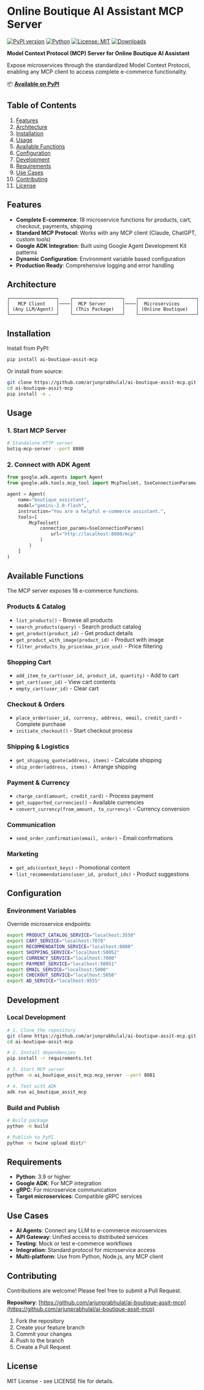 # Online Boutique AI Assistant MCP Server

[![PyPI version](https://badge.fury.io/py/ai-boutique-assit-mcp.svg)](https://badge.fury.io/py/ai-boutique-assit-mcp)
[![Python](https://img.shields.io/pypi/pyversions/ai-boutique-assit-mcp.svg)](https://pypi.org/project/ai-boutique-assit-mcp/)
[![License: MIT](https://img.shields.io/badge/License-MIT-yellow.svg)](https://opensource.org/licenses/MIT)
[![Downloads](https://static.pepy.tech/badge/ai-boutique-assit-mcp)](https://pepy.tech/project/ai-boutique-assit-mcp)

**Model Context Protocol (MCP) Server for Online Boutique AI Assistant**

Expose microservices through the standardized Model Context Protocol, enabling any MCP client to access complete e-commerce functionality.

📦 **[Available on PyPI](https://pypi.org/project/ai-boutique-assit-mcp/)**

## Table of Contents

1. [Features](#features)
2. [Architecture](#architecture)
3. [Installation](#installation)
4. [Usage](#usage)
5. [Available Functions](#available-functions)
6. [Configuration](#configuration)
7. [Development](#development)
8. [Requirements](#requirements)
9. [Use Cases](#use-cases)
10. [Contributing](#contributing)
11. [License](#license)

## Features

- **Complete E-commerce**: 18 microservice functions for products, cart, checkout, payments, shipping
- **Standard MCP Protocol**: Works with any MCP client (Claude, ChatGPT, custom tools)
- **Google ADK Integration**: Built using Google Agent Development Kit patterns
- **Dynamic Configuration**: Environment variable based configuration
- **Production Ready**: Comprehensive logging and error handling

## Architecture

```
┌─────────────────┐    ┌──────────────────┐    ┌─────────────────────┐
│   MCP Client    │────│  MCP Server      │────│  Microservices      │
│ (Any LLM/Agent) │    │ (This Package)   │    │ (Online Boutique)   │
└─────────────────┘    └──────────────────┘    └─────────────────────┘
```

## Installation

Install from PyPI:

```bash
pip install ai-boutique-assit-mcp
```

Or install from source:

```bash
git clone https://github.com/arjunprabhulal/ai-boutique-assit-mcp.git
cd ai-boutique-assit-mcp
pip install -e .
```

## Usage

### 1. Start MCP Server

```bash
# Standalone HTTP server
botiq-mcp-server --port 8080
```

### 2. Connect with ADK Agent

```python
from google.adk.agents import Agent
from google.adk.tools.mcp_tool import McpToolset, SseConnectionParams

agent = Agent(
    name="boutique_assistant",
    model="gemini-2.0-flash",
    instruction="You are a helpful e-commerce assistant.",
    tools=[
        McpToolset(
            connection_params=SseConnectionParams(
                url="http://localhost:8080/mcp"
            )
        )
    ]
)
```

## Available Functions

The MCP server exposes 18 e-commerce functions:

### Products & Catalog
- `list_products()` - Browse all products
- `search_products(query)` - Search product catalog  
- `get_product(product_id)` - Get product details
- `get_product_with_image(product_id)` - Product with image
- `filter_products_by_price(max_price_usd)` - Price filtering

### Shopping Cart
- `add_item_to_cart(user_id, product_id, quantity)` - Add to cart
- `get_cart(user_id)` - View cart contents
- `empty_cart(user_id)` - Clear cart

### Checkout & Orders
- `place_order(user_id, currency, address, email, credit_card)` - Complete purchase
- `initiate_checkout()` - Start checkout process

### Shipping & Logistics
- `get_shipping_quote(address, items)` - Calculate shipping
- `ship_order(address, items)` - Arrange shipping

### Payment & Currency
- `charge_card(amount, credit_card)` - Process payment
- `get_supported_currencies()` - Available currencies
- `convert_currency(from_amount, to_currency)` - Currency conversion

### Communication
- `send_order_confirmation(email, order)` - Email confirmations

### Marketing
- `get_ads(context_keys)` - Promotional content
- `list_recommendations(user_id, product_ids)` - Product suggestions

## Configuration

### Environment Variables

Override microservice endpoints:

```bash
export PRODUCT_CATALOG_SERVICE="localhost:3550"
export CART_SERVICE="localhost:7070"
export RECOMMENDATION_SERVICE="localhost:8080"
export SHIPPING_SERVICE="localhost:50052"
export CURRENCY_SERVICE="localhost:7000"
export PAYMENT_SERVICE="localhost:50051"
export EMAIL_SERVICE="localhost:5000"
export CHECKOUT_SERVICE="localhost:5050"
export AD_SERVICE="localhost:9555"
```


## Development

### Local Development

```bash
# 1. Clone the repository
git clone https://github.com/arjunprabhulal/ai-boutique-assit-mcp.git
cd ai-boutique-assit-mcp

# 2. Install dependencies
pip install -r requirements.txt

# 3. Start MCP server
python -m ai_boutique_assit_mcp.mcp_server --port 8081

# 4. Test with ADK
adk run ai_boutique_assit_mcp
```

### Build and Publish

```bash
# Build package
python -m build

# Publish to PyPI
python -m twine upload dist/*
```

## Requirements

- **Python**: 3.9 or higher
- **Google ADK**: For MCP integration
- **gRPC**: For microservice communication
- **Target microservices**: Compatible gRPC services

## Use Cases

- **AI Agents**: Connect any LLM to e-commerce microservices
- **API Gateway**: Unified access to distributed services  
- **Testing**: Mock or test e-commerce workflows
- **Integration**: Standard protocol for microservice access
- **Multi-platform**: Use from Python, Node.js, any MCP client

## Contributing

Contributions are welcome! Please feel free to submit a Pull Request.

**Repository**: [https://github.com/arjunprabhulal/ai-boutique-assit-mcp](https://github.com/arjunprabhulal/ai-boutique-assit-mcp)

1. Fork the repository
2. Create your feature branch
3. Commit your changes
4. Push to the branch
5. Create a Pull Request

## License

MIT License - see LICENSE file for details.

